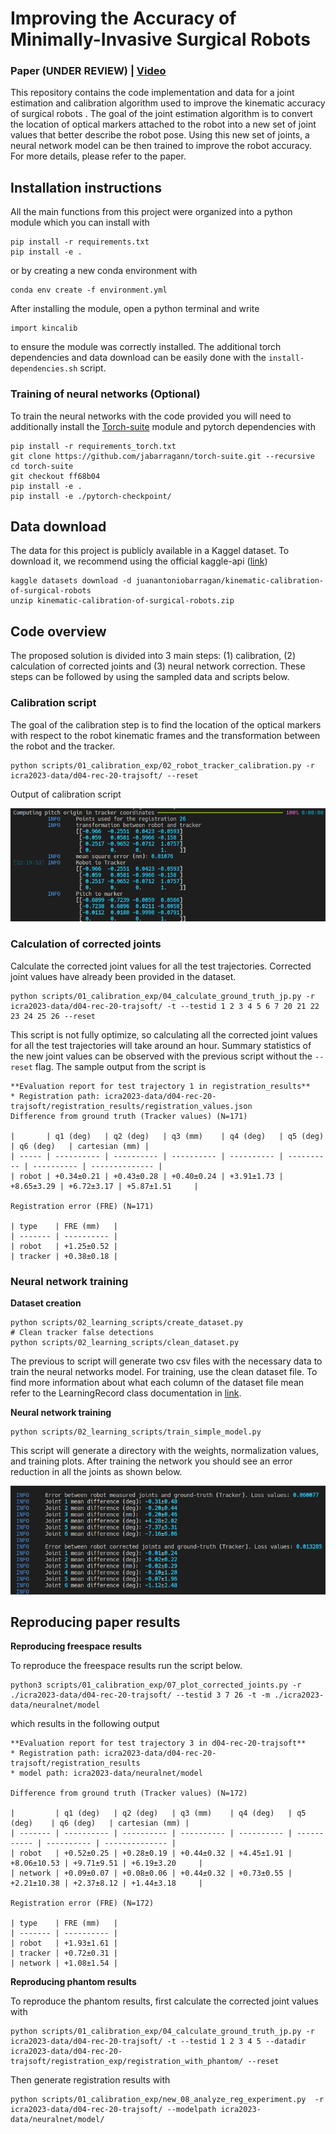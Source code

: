 # Improving the Accuracy of Minimally-Invasive Surgical Robots 

### Paper (UNDER REVIEW) | [Video](https://youtu.be/NmkAzrD-UCo)


This repository contains the code implementation and data for a joint estimation and calibration algorithm used to improve the kinematic accuracy of surgical robots . The goal of the joint estimation algorithm is to convert the location of optical markers attached to the robot into a new set of joint values that better describe the robot pose. Using this new set of joints, a neural network model can be then trained to improve the robot accuracy. For more details, please refer to the paper.
## Installation instructions

All the main functions from this project were organized into a python module which you can install with 

```
pip install -r requirements.txt
pip install -e .
```

or by creating a new conda environment with 
```
conda env create -f environment.yml
```

After installing the module, open a python terminal and write 

```
import kincalib
```

to ensure the module was correctly installed. The additional torch dependencies and data download can be easily done with the `install-dependencies.sh` script.


### Training of neural networks (Optional)
To train the neural networks with the code provided you will need to additionally install the [Torch-suite](https://github.com/jabarragann/torch-suite) module and pytorch dependencies with

```
pip install -r requirements_torch.txt
git clone https://github.com/jabarragann/torch-suite.git --recursive
cd torch-suite
git checkout ff68b04
pip install -e .
pip install -e ./pytorch-checkpoint/
```
## Data download

The data for this project is publicly available in a Kaggel dataset. To download it, we recommend using the official kaggle-api ([link](https://github.com/Kaggle/kaggle-api))

```
kaggle datasets download -d juanantoniobarragan/kinematic-calibration-of-surgical-robots
unzip kinematic-calibration-of-surgical-robots.zip
```

## Code overview
The proposed solution is divided into 3 main steps: (1) calibration, (2) calculation of corrected joints and (3) neural network correction. These steps can be followed by using the sampled data and scripts below.

### Calibration script

The goal of the calibration step is to find the location of the optical markers with respect to the robot kinematic frames and the transformation between the robot and the tracker.

```
python scripts/01_calibration_exp/02_robot_tracker_calibration.py -r icra2023-data/d04-rec-20-trajsoft/ --reset
```

Output of calibration script

![Calibration output](docs/scripts_output/CalibrationOutput.png)


### Calculation of corrected joints 

Calculate the corrected joint values for all the test trajectories. Corrected joint values have already been provided in the dataset. 

```
python scripts/01_calibration_exp/04_calculate_ground_truth_jp.py -r icra2023-data/d04-rec-20-trajsoft/ -t --testid 1 2 3 4 5 6 7 20 21 22 23 24 25 26 --reset
```

This script is not fully optimize, so calculating all the corrected joint values for all the test trajectories will take around an hour. Summary statistics of the new joint values can be observed with the previous script without the `--reset` flag. The sample output from the script is

```
**Evaluation report for test trajectory 1 in registration_results**
* Registration path: icra2023-data/d04-rec-20-trajsoft/registration_results/registration_values.json
Difference from ground truth (Tracker values) (N=171)

|       | q1 (deg)   | q2 (deg)   | q3 (mm)    | q4 (deg)   | q5 (deg)   | q6 (deg)   | cartesian (mm) |
| ----- | ---------- | ---------- | ---------- | ---------- | ---------- | ---------- | -------------- |
| robot | +0.34±0.21 | +0.43±0.28 | +0.40±0.24 | +3.91±1.73 | +8.65±3.29 | +6.72±3.17 | +5.87±1.51     |

Registration error (FRE) (N=171)

| type    | FRE (mm)   |
| ------- | ---------- |
| robot   | +1.25±0.52 |
| tracker | +0.38±0.18 |
```

### Neural network training 

**Dataset creation**
```
python scripts/02_learning_scripts/create_dataset.py
# Clean tracker false detections
python scripts/02_learning_scripts/clean_dataset.py
```

The previous to script will generate two csv files with the necessary data to train the neural networks model. For training, use the clean dataset file. To find more information about what each column of the dataset file mean refer to the LearningRecord class documentation in [link](https://github.com/jabarragann/ComplianceProject/blob/540cc2947f3824fadca0260b0b9aa5c9c0de7d3f/kincalib/Recording/DataRecord.py#L309-L329).

**Neural network training**
```
python scripts/02_learning_scripts/train_simple_model.py
```

This script will generate a directory with the weights, normalization values, and training plots. After training the network you should see an error reduction in all the joints as shown below.

![Network error reduction](docs/scripts_output/output_network_training.png)


## Reproducing paper results 

**Reproducing freespace results**

To reproduce the freespace results run the script below.
```
python3 scripts/01_calibration_exp/07_plot_corrected_joints.py -r ./icra2023-data/d04-rec-20-trajsoft/ --testid 3 7 26 -t -m ./icra2023-data/neuralnet/model
```

which results in the following output

```
**Evaluation report for test trajectory 3 in d04-rec-20-trajsoft**
* Registration path: icra2023-data/d04-rec-20-trajsoft/registration_results
* model path: icra2023-data/neuralnet/model

Difference from ground truth (Tracker values) (N=172)

|         | q1 (deg)   | q2 (deg)   | q3 (mm)    | q4 (deg)   | q5 (deg)    | q6 (deg)   | cartesian (mm) |
| ------- | ---------- | ---------- | ---------- | ---------- | ----------- | ---------- | -------------- |
| robot   | +0.52±0.25 | +0.28±0.19 | +0.44±0.32 | +4.45±1.91 | +8.06±10.53 | +9.71±9.51 | +6.19±3.20     |
| network | +0.09±0.07 | +0.08±0.06 | +0.44±0.32 | +0.73±0.55 | +2.21±10.38 | +2.37±8.12 | +1.44±3.18     |

Registration error (FRE) (N=172)

| type    | FRE (mm)   |
| ------- | ---------- |
| robot   | +1.93±1.61 |
| tracker | +0.72±0.31 |
| network | +1.08±1.54 |
```

**Reproducing phantom results**

To reproduce the phantom results, first calculate the corrected joint values with

```
python scripts/01_calibration_exp/04_calculate_ground_truth_jp.py -r icra2023-data/d04-rec-20-trajsoft/ -t --testid 1 2 3 4 5 --datadir icra2023-data/d04-rec-20-trajsoft/registration_exp/registration_with_phantom/ --reset
```

Then generate registration results with

```
python scripts/01_calibration_exp/new_08_analyze_reg_experiment.py  -r icra2023-data/d04-rec-20-trajsoft/ --modelpath icra2023-data/neuralnet/model/
```